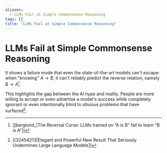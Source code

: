 ```yaml
---
aliases:
  - LLMs Fail at Simple Commonsense Reasoning
tags: []
title: "LLMs Fail at Simple Commonsense Reasoning"
---
```


# LLMs Fail at Simple Commonsense Reasoning

It shows a failure mode that even the state-of-the-art models can't escape: when "knowing" $A \rightarrow B$, it can't reliably predict the reverse relation, namely $B \rightarrow A$[^1].

This highlights the gap between the AI hype and reality. People are more willing to accept or even advertise a model's success while completely ignorant or even intentionally blind to obvious problems that have surfaced[^2].

[^1]: [[berglund_|The Reversal Curse: LLMs trained on “A is B” fail to learn “B is A”]]
[^2]: [[32454213|Elegant and Powerful New Result That Seriously Undermines Large Language Models]]